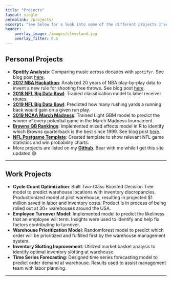 ```yaml
---
title: "Projects"
layout: single
permalink: /projects/
excerpt: "See below for a look into some of the different projects I've worked on."
header:
    overlay_image: /images/cleveland.jpg
    overlay_filter: 0.5
---
```


## Personal Projects

- [**Spotify Analysis**](https://github.com/matthewpaley/Spotify): Comparing music across decades with `spotifyr`. See blog post [here](https://matthewpaley.github.io/spotify/).
- [**2017 NBA Hackathon**](): Analyzed 20 years of NBA play-by-play data to invent a new rule for shooting free throws. See blog post [here]().
- [**2018 NFL Big Data Bowl**](): Trained classification model to label receiver routes.
- [**2019 NFL Big Data Bowl**](): Predicted how many rushing yards a running back would gain on a given run play.
- [**2019 NCAA March Madness**](): Trained Light GBM model to predict the winner of every potential game in the March Madness tournament.
- [**Browns QB Rankings**](https://github.com/matthewpaley/Sports-Analytics/blob/master/NFL%20Miscellaneous/Browns%20QBs.R): Implemented mixed effects model in R to identify which Browns quarterback is the best since 1999. See blog post [here]().
- [**NFL Postgame Template**](https://github.com/matthewpaley/Sports-Analytics/blob/master/NFL%20Miscellaneous/postgame%20template.R): Created template to show relevant NFL game statistics and win probability charts.
- More projects are listed on my [**Github**](https://github.com/matthewpaley/). Bear with me while I get this site updated 😅
---

## Work Projects

- **Cycle Count Optimization**: Built Two-Class Boosted Decision Tree model to predict warehouse locations with inventory discrepancies. Productionized model at pilot warehouse, resulting in projected $1 million saved in labor and inventory costs. Product is in process of being rolled out at 30+ warehouses around the USA.
- **Employee Turnover Model**: Implemented model to predict the likeliness that an employee will term. Insights were used to identify and help fix factors contributing to turnover.
- **Warehouse Prioritization Model**: Randomforest model to predict which order will be prioritized and fulfilled first by the warehouse management system.
- **Inventory Slotting Improvement**: Utilized market basket analysis to identify optimal inventory slotting at warehouse.
- **Time Series Forecasting**: Designed time series forecasting model to predict order demand at warehouse. Results used to assist management team with labor planning.
---

